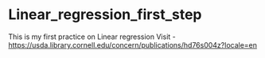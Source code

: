 # Linear_regression_first_step
This is my first practice on Linear regression
Visit - https://usda.library.cornell.edu/concern/publications/hd76s004z?locale=en
